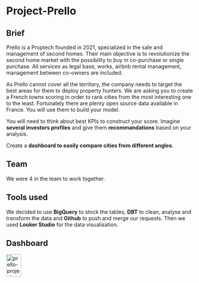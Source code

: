 # Project-Prello

## Brief

Prello is a Proptech founded in 2021, specialized in the sale and management of second homes. Their main objective is to revolutionize the second home market with the possibility to buy in co-purchase or single purchase. All services as legal base, works, airbnb rental management, management between co-owners are included.

As Prello cannot cover all the territory, the company needs to target the best areas for them to deploy property hunters. We are asking you to create a French towns scoring in order to rank cities from the most interesting one to the least. Fortunately there are plenty open source data available in France. You will use them to build your model.

You will need to think about best KPIs to construct your score. 
Imagine **several investors profiles** and give them **recommandations** based on your analysis.

Create a **dashboard to easily compare cities from different angles**.

## Team

We were 4 in the team to work together.

## Tools used

We decided to use **BigQuery** to stock the tables, **DBT** to clean, analyse and transform the data and **Github** to push and merge our requests.
Then we used **Looker Studio** for the data visualisation. 

## Dashboard

<p align="left"> 
<a href="https://lookerstudio.google.com/u/0/reporting/0c1ecb90-d968-482b-89a3-295ca290c134/page/iudHD" target="blank"><img align="center" src="https://seeklogo.com/images/G/google-looker-logo-B27BD25E4E-seeklogo.com.png" alt="prello-project" height="60" width="40" />
</a>
</p>
